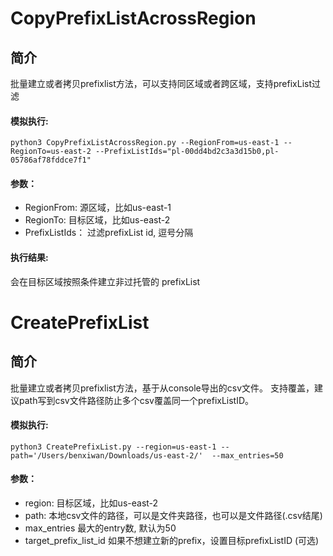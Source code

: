 # CopyPrefixListAcrossRegion

## 简介

批量建立或者拷贝prefixlist方法，可以支持同区域或者跨区域，支持prefixList过滤

#### 模拟执行:

```
python3 CopyPrefixListAcrossRegion.py --RegionFrom=us-east-1 --RegionTo=us-east-2 --PrefixListIds="pl-00dd4bd2c3a3d15b0,pl-05786af78fddce7f1"
```

#### 参数： 

* RegionFrom: 源区域，比如us-east-1
* RegionTo: 目标区域，比如us-east-2
* PrefixListIds： 过滤prefixList id, 逗号分隔

#### 执行结果:

会在目标区域按照条件建立非过托管的 prefixList

# CreatePrefixList

## 简介

批量建立或者拷贝prefixlist方法，基于从console导出的csv文件。
支持覆盖，建议path写到csv文件路径防止多个csv覆盖同一个prefixListID。

#### 模拟执行:

```
python3 CreatePrefixList.py --region=us-east-1 --path='/Users/benxiwan/Downloads/us-east-2/'  --max_entries=50
```
#### 参数： 

* region: 目标区域，比如us-east-2
* path: 本地csv文件的路径，可以是文件夹路径，也可以是文件路径(.csv结尾)
* max_entries 最大的entry数, 默认为50
* target_prefix_list_id 如果不想建立新的prefix，设置目标prefixListID (可选)
